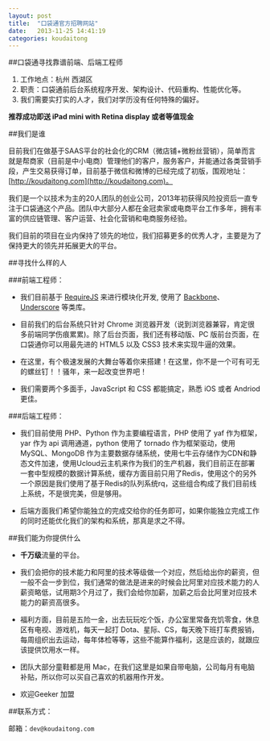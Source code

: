 ```yaml
---
layout: post
title:  "口袋通官方招聘网站"
date:   2013-11-25 14:41:19
categories: koudaitong
---
```


##口袋通寻找靠谱前端、后端工程师

1. 工作地点：杭州 西湖区
2. 职责：口袋通前后台系统程序开发、架构设计、代码重构、性能优化等。
3. 我们需要实打实的人才，我们对学历没有任何特殊的偏好。

**推荐成功即送 iPad mini with Retina display 或者等值现金**

##我们是谁

目前我们在做基于SAAS平台的社会化的CRM（微店铺+微粉丝营销），简单而言就是帮商家（目前是中小电商）管理他们的客户，服务客户，并能通过各类营销手段，产生交易获得订单，目前基于微信和微博的已经完成了初版，围观地址： [http://koudaitong.com](http://koudaitong.com)。

我们是一个以技术为主的20人团队的创业公司，2013年初获得风险投资后一直专注于口袋通这个产品。团队中大部分人都在金冠卖家或电商平台工作多年，拥有丰富的供应链管理、客户运营、社会化营销和电商服务经验。

我们目前的项目在业内保持了领先的地位，我们招募更多的优秀人才，主要是为了保持更大的领先并拓展更大的平台。

##寻找什么样的人

###前端工程师：

* 我们目前基于 [RequireJS](http://requirejs.org/) 来进行模块化开发, 使用了 [Backbone](http://backbonejs.org/)、[Underscore](http://underscorejs.org/) 等类库。

* 目前我们的后台系统只针对 Chrome 浏览器开发（说到浏览器兼容，肯定很多前端同学伤痕累累)。除了后台页面，我们还有移动版、PC 版前台页面，在口袋通你可以用最先进的 HTML5 以及 CSS3 技术来实现牛逼的效果。

* 在这里，有个极速发展的大舞台等着你来搭建！在这里，你不是一个可有可无的螺丝钉！！骚年，来一起改变世界吧！

* 我们需要两个多面手，JavaScript 和 CSS 都能搞定，熟悉 iOS 或者 Andriod 更佳。

###后端工程师：

* 我们目前使用 PHP、Python 作为主要编程语言，PHP 使用了 yaf 作为框架，yar 作为 api 调用通道，python 使用了 tornado 作为框架驱动，使用MySQL、MongoDB 作为主要数据存储系统，使用七牛云存储作为CDN和静态文件加速，使用Ucloud云主机来作为我们的生产机器，我们目前正在部署一套中型规模的数据计算系统，缓存方面目前只用了Redis，使用这个的另外一个原因是我们使用了基于Redis的队列系统rq，这些组合构成了我们目前线上系统，不是很完美，但是够用。

* 后端方面我们希望你能独立的完成交给你的任务即可，如果你能独立完成工作的同时还能优化我们的架构和系统，那真是求之不得。



##我们能为你提供什么

* **千万级**流量的平台。

* 我们会把你的技术能力和阿里的技术等级做一个对应，然后给出你的薪资，但一般不会一步到位，我们通常的做法是进来的时候会比阿里对应技术能力的人薪资略低，试用期3个月过了，我们会给你加薪，加薪之后会比阿里对应技术能力的薪资高很多。

* 福利方面，目前是五险一金，出去玩玩吃个饭，办公室里常备充饥零食，休息区有电视、游戏机，每天一起打 Dota、星际、CS，每天晚下班打车费报销，每周组织出去运动，每年体检等等，这些不能算作福利，这是应该的，就跟应该提供饮用水一样。

* 团队大部分童鞋都是用 Mac，在我们这里是如果自带电脑，公司每月有电脑补贴，所以你可以买自己喜欢的机器用作开发。

* 欢迎Geeker 加盟

##联系方式：

邮箱：`dev@koudaitong.com`
